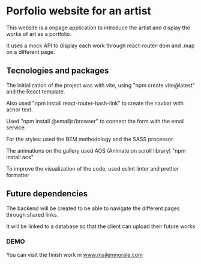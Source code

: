 # Porfolio website for an artist

This website is a onpage application to introduce the artist and display the works of art as a portfolio.

It uses a mock API to display each work through react-router-dom and .map on a different page.

## Tecnologies and packages

The initialization of the project was with vite, using "npm create vite@latest" and the React template.

Also used "npm install react-router-hash-link" to create the navbar with achor text.

Used "npm install @emailjs/browser" to connect the form with the email service.

For the styles: used the BEM methodology and the SASS processor.

The animations on the gallery used AOS (Animate on scroll library) "npm install aos"

To improve the visualization of the code, used eslint linter and prettier formatter

## Future dependencies

The backend will be created to be able to navigate the different pages through shared links.

It will be linked to a database so that the client can upload their future works

### DEMO

You can visit the finish work in www.mailenmorale.com
